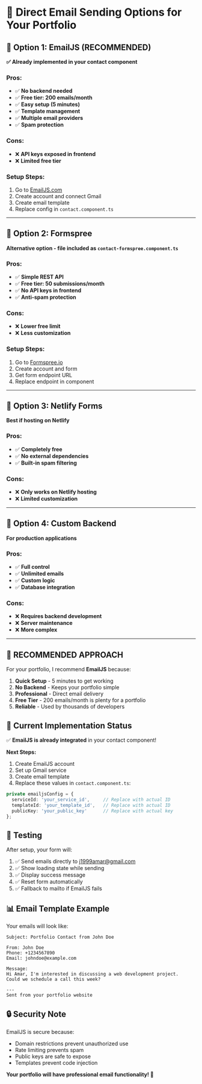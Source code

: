 # 📧 Direct Email Sending Options for Your Portfolio

## 🚀 Option 1: EmailJS (RECOMMENDED)
**✅ Already implemented in your contact component**

### Pros:
- ✅ **No backend needed**
- ✅ **Free tier: 200 emails/month**
- ✅ **Easy setup (5 minutes)**
- ✅ **Template management**
- ✅ **Multiple email providers**
- ✅ **Spam protection**

### Cons:
- ❌ **API keys exposed in frontend**
- ❌ **Limited free tier**

### Setup Steps:
1. Go to [EmailJS.com](https://www.emailjs.com/)
2. Create account and connect Gmail
3. Create email template
4. Replace config in `contact.component.ts`

---

## 🎯 Option 2: Formspree
**Alternative option - file included as `contact-formspree.component.ts`**

### Pros:
- ✅ **Simple REST API**
- ✅ **Free tier: 50 submissions/month**
- ✅ **No API keys in frontend**
- ✅ **Anti-spam protection**

### Cons:
- ❌ **Lower free limit**
- ❌ **Less customization**

### Setup Steps:
1. Go to [Formspree.io](https://formspree.io/)
2. Create account and form
3. Get form endpoint URL
4. Replace endpoint in component

---

## 🔧 Option 3: Netlify Forms
**Best if hosting on Netlify**

### Pros:
- ✅ **Completely free**
- ✅ **No external dependencies**
- ✅ **Built-in spam filtering**

### Cons:
- ❌ **Only works on Netlify hosting**
- ❌ **Limited customization**

---

## 🏢 Option 4: Custom Backend
**For production applications**

### Pros:
- ✅ **Full control**
- ✅ **Unlimited emails**
- ✅ **Custom logic**
- ✅ **Database integration**

### Cons:
- ❌ **Requires backend development**
- ❌ **Server maintenance**
- ❌ **More complex**

---

## 🎯 RECOMMENDED APPROACH

For your portfolio, I recommend **EmailJS** because:

1. **Quick Setup** - 5 minutes to get working
2. **No Backend** - Keeps your portfolio simple
3. **Professional** - Direct email delivery
4. **Free Tier** - 200 emails/month is plenty for a portfolio
5. **Reliable** - Used by thousands of developers

## 🚀 Current Implementation Status

✅ **EmailJS is already integrated** in your contact component!

**Next Steps:**
1. Create EmailJS account
2. Set up Gmail service
3. Create email template
4. Replace these values in `contact.component.ts`:

```typescript
private emailjsConfig = {
  serviceId: 'your_service_id',     // Replace with actual ID
  templateId: 'your_template_id',   // Replace with actual ID  
  publicKey: 'your_public_key'      // Replace with actual key
};
```

## 🧪 Testing

After setup, your form will:
1. ✅ Send emails directly to j1999amar@gmail.com
2. ✅ Show loading state while sending
3. ✅ Display success message
4. ✅ Reset form automatically
5. ✅ Fallback to mailto if EmailJS fails

## 📊 Email Template Example

Your emails will look like:
```
Subject: Portfolio Contact from John Doe

From: John Doe
Phone: +1234567890
Email: johndoe@example.com

Message:
Hi Amar, I'm interested in discussing a web development project. 
Could we schedule a call this week?

---
Sent from your portfolio website
```

## 🔒 Security Note

EmailJS is secure because:
- Domain restrictions prevent unauthorized use
- Rate limiting prevents spam
- Public keys are safe to expose
- Templates prevent code injection

**Your portfolio will have professional email functionality! 🎉**

